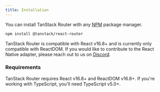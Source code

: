 ```yaml
---
title: Installation
---
```


You can install TanStack Router with any [NPM](https://npmjs.com) package manager.

```sh
npm install @tanstack/react-router
```

TanStack Router is compatible with React v16.8+ and is currently only compatible with ReactDOM. If you would like to contribute to the React Native adapter, please reach out to us on [Discord](https://tlinz.com/discord).

### Requirements

TanStack Router requires React v16.8+ and ReactDOM v16.8+. If you're working with TypeScript, you'll need TypeScript v5.0+.
